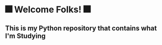 
# :fireworks: Welcome Folks! :fireworks:
## This is my Python repository that contains what I'm Studying
